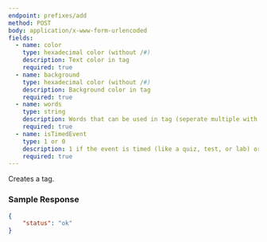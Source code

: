 ```yaml
---
endpoint: prefixes/add
method: POST
body: application/x-www-form-urlencoded
fields:
  - name: color
    type: hexadecimal color (without /#)
    description: Text color in tag
    required: true
  - name: background
    type: hexadecimal color (without /#)
    description: Background color in tag
    required: true
  - name: words
    type: string
    description: Words that can be used in tag (seperate multiple with spaces)
    required: true
  - name: isTimedEvent
    type: 1 or 0
    description: 1 if the event is timed (like a quiz, test, or lab) or 0 if the event is not timed (like a homework or take home test)
    required: true
---
```


Creates a tag.

### Sample Response
```json
{
	"status": "ok"
}
```